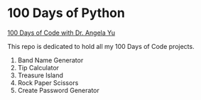 # 100 Days of Python

[100 Days of Code with Dr. Angela Yu](https://www.udemy.com/course/100-days-of-code/)

This repo is dedicated to hold all my 100 Days of Code projects.

1. Band Name Generator
2. Tip Calculator
3. Treasure Island
4. Rock Paper Scissors
5. Create Password Generator
